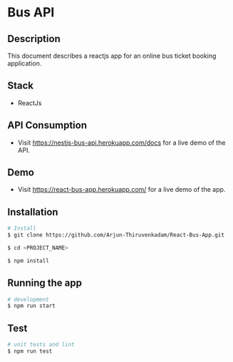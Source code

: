 # Bus API

## Description

  This document describes a reactjs app for an online bus ticket booking application.

## Stack

- ReactJs

## API Consumption

- Visit https://nestjs-bus-api.herokuapp.com/docs for a live demo of the API.

## Demo

- Visit https://react-bus-app.herokuapp.com/ for a live demo of the app.

## Installation

```bash
# Install
$ git clone https://github.com/Arjun-Thiruvenkadam/React-Bus-App.git

$ cd <PROJECT_NAME>

$ npm install
```

## Running the app

```bash
# development
$ npm run start

```

## Test

```bash
# unit tests and lint
$ npm run test

```

